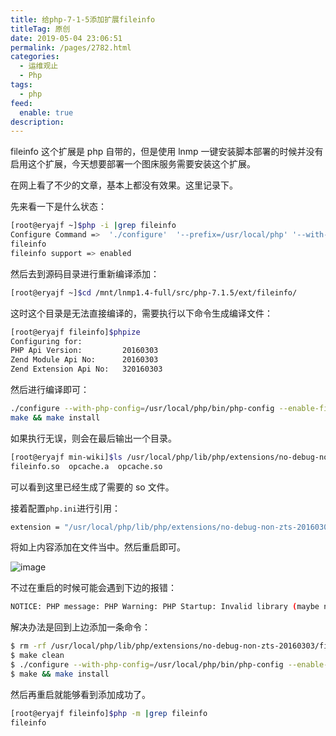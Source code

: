 ```yaml
---
title: 给php-7-1-5添加扩展fileinfo
titleTag: 原创
date: 2019-05-04 23:06:51
permalink: /pages/2782.html
categories: 
  - 运维观止
  - Php
tags: 
  - php
feed: 
  enable: true
description: 
---
```


fileinfo 这个扩展是 php 自带的，但是使用 lnmp 一键安装脚本部署的时候并没有启用这个扩展，今天想要部署一个图床服务需要安装这个扩展。



在网上看了不少的文章，基本上都没有效果。这里记录下。



先来看一下是什么状态：



```sh
[root@eryajf ~]$php -i |grep fileinfo
Configure Command =>  './configure'  '--prefix=/usr/local/php' '--with-config-file-path=/usr/local/php/etc' '--with-config-file-scan-dir=/usr/local/php/conf.d' '--enable-fpm' '--with-fpm-user=www' '--with-fpm-group=www' '--enable-mysqlnd' '--with-mysqli=mysqlnd' '--with-pdo-mysql=mysqlnd' '--with-iconv-dir' '--with-freetype-dir=/usr/local/freetype' '--with-jpeg-dir' '--with-png-dir' '--with-zlib' '--with-libxml-dir=/usr' '--enable-xml' '--disable-rpath' '--enable-bcmath' '--enable-shmop' '--enable-sysvsem' '--enable-inline-optimization' '--with-curl' '--enable-mbregex' '--enable-mbstring' '--enable-intl' '--with-mcrypt' '--enable-ftp' '--with-gd' '--enable-gd-native-ttf' '--with-openssl' '--with-mhash' '--enable-pcntl' '--enable-sockets' '--with-xmlrpc' '--enable-zip' '--enable-soap' '--with-gettext' '--disable-fileinfo' '--enable-opcache' '--with-xsl'
fileinfo
fileinfo support => enabled
```



然后去到源码目录进行重新编译添加：



```sh
[root@eryajf ~]$cd /mnt/lnmp1.4-full/src/php-7.1.5/ext/fileinfo/
```



这时这个目录是无法直接编译的，需要执行以下命令生成编译文件：



```sh
[root@eryajf fileinfo]$phpize
Configuring for:
PHP Api Version:         20160303
Zend Module Api No:      20160303
Zend Extension Api No:   320160303
```



然后进行编译即可：



```sh
./configure --with-php-config=/usr/local/php/bin/php-config --enable-fileinfo
make && make install
```



如果执行无误，则会在最后输出一个目录。



```sh
[root@eryajf min-wiki]$ls /usr/local/php/lib/php/extensions/no-debug-non-zts-20160303
fileinfo.so  opcache.a  opcache.so
```



可以看到这里已经生成了需要的 so 文件。



接着配置`php.ini`进行引用：



```sh
extension = "/usr/local/php/lib/php/extensions/no-debug-non-zts-20160303/fileinfo.so"
```



将如上内容添加在文件当中。然后重启即可。





![image](http://t.eryajf.net/imgs/2021/09/758a1ffb0b4614d5.jpg)





不过在重启的时候可能会遇到下边的报错：



```sh
NOTICE: PHP message: PHP Warning: PHP Startup: Invalid library (maybe not a PHP library) ‘fileinfo.so’ in Unknown on line 0
```



解决办法是回到上边添加一条命令：



```sh
$ rm -rf /usr/local/php/lib/php/extensions/no-debug-non-zts-20160303/fileinfo.so
$ make clean
$ ./configure --with-php-config=/usr/local/php/bin/php-config --enable-fileinfo
$ make && make install
```



然后再重启就能够看到添加成功了。



```sh
[root@eryajf fileinfo]$php -m |grep fileinfo
fileinfo
```

